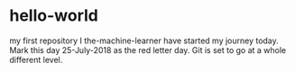 # hello-world
 my first repository
 I the-machine-learner have started my journey today. Mark this day 25-July-2018 as the red letter day. Git is set to go at a whole different level.
